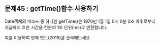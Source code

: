 ## 문제45 : getTime()함수 사용하기

Date객체의 메소드 중 하나인 getTime()은 1970년 1월 1일 0시 0분 0초 이후로부터 지금까지 흐른 시간을 천분의 1초 단위(ms)로 반환합니다.

이를 이용하여 현재 연도(2019)를 출력해보세요.
